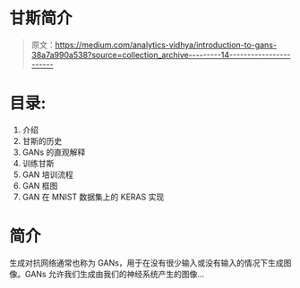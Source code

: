 # 甘斯简介

> 原文：<https://medium.com/analytics-vidhya/introduction-to-gans-38a7a990a538?source=collection_archive---------14----------------------->

# 目录:

1.  介绍
2.  甘斯的历史
3.  GANs 的直观解释
4.  训练甘斯
5.  GAN 培训流程
6.  GAN 框图
7.  GAN 在 MNIST 数据集上的 KERAS 实现

# **简介**

生成对抗网络通常也称为 GANs，用于在没有很少输入或没有输入的情况下生成图像。GANs 允许我们生成由我们的神经系统产生的图像…